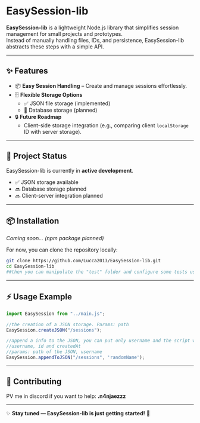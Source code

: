 # EasySession-lib

**EasySession-lib** is a lightweight Node.js library that simplifies session management for small projects and prototypes.  
Instead of manually handling files, IDs, and persistence, EasySession-lib abstracts these steps with a simple API.

---

## ✨ Features

- 📦 **Easy Session Handling** – Create and manage sessions effortlessly.
- 🗄️ **Flexible Storage Options**
  - ✅ JSON file storage (implemented)
  - 🚧 Database storage (planned)
- 🔒 **Future Roadmap**
  - Client-side storage integration (e.g., comparing client `localStorage` ID with server storage).

---

## 🚧 Project Status

EasySession-lib is currently in **active development**.

- ✅ JSON storage available
- 🔜 Database storage planned
- 🔜 Client-server integration planned

---

## 📦 Installation

_Coming soon... (npm package planned)_

For now, you can clone the repository locally:

```bash
git clone https://github.com/Lucca2013/EasySession-lib.git
cd EasySession-lib
##then you can manipulate the "test" folder and configure some tests using npm test (remember to configure in package.json)
```

---

## ⚡ Usage Example

```js
import EasySession from "../main.js";

//the creation of a JSON storage. Params: path
EasySession.createJSON("/sessions");

//append a info to the JSON, you can put only username and the script will create the fields:
//username, id and createdAt
//params: path of the JSON, username
EasySession.appendToJSON("/sessions", 'randomName');
```

---

## 🤝 Contributing

PV me in discord if you want to help:
**.n4njaezzz**

---

✨ **Stay tuned — EasySession-lib is just getting started!** 🚀
